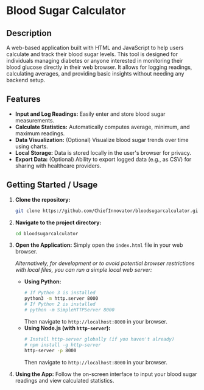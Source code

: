 # Blood Sugar Calculator

## Description
A web-based application built with HTML and JavaScript to help users calculate and track their blood sugar levels. This tool is designed for individuals managing diabetes or anyone interested in monitoring their blood glucose directly in their web browser. It allows for logging readings, calculating averages, and providing basic insights without needing any backend setup.

## Features
- **Input and Log Readings:** Easily enter and store blood sugar measurements.
- **Calculate Statistics:** Automatically computes average, minimum, and maximum readings.
- **Data Visualization:** (Optional) Visualize blood sugar trends over time using charts.
- **Local Storage:** Data is stored locally in the user's browser for privacy.
- **Export Data:** (Optional) Ability to export logged data (e.g., as CSV) for sharing with healthcare providers.

## Getting Started / Usage
1.  **Clone the repository:**
    ```bash
    git clone https://github.com/ChiefInnovator/bloodsugarcalculator.git
    ```
2.  **Navigate to the project directory:**
    ```bash
    cd bloodsugarcalculator
    ```
3.  **Open the Application:**
    Simply open the `index.html` file in your web browser.

    *Alternatively, for development or to avoid potential browser restrictions with local files, you can run a simple local web server:*
    *   **Using Python:**
        ```bash
        # If Python 3 is installed
        python3 -m http.server 8000
        # If Python 2 is installed
        # python -m SimpleHTTPServer 8000
        ```
        Then navigate to `http://localhost:8000` in your browser.
    *   **Using Node.js (with `http-server`):**
        ```bash
        # Install http-server globally (if you haven't already)
        # npm install -g http-server
        http-server -p 8000
        ```
        Then navigate to `http://localhost:8000` in your browser.

4.  **Using the App:** Follow the on-screen interface to input your blood sugar readings and view calculated statistics.